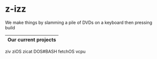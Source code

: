 # z-izz

We make things by slamming a pile of DVDs on a keyboard then pressing build

Our current projects|
--------------------|
ziv
ziOS
zicat
DOS#BASH
fetchOS
vcpu
